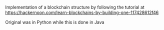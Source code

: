 Implementation of a blockchain structure by following the tutorial at https://hackernoon.com/learn-blockchains-by-building-one-117428612f46

Original was in Python while this is done in Java
